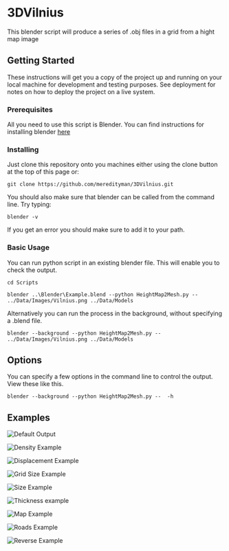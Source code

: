# 3DVilnius

This blender script will produce a series of .obj files in a grid from a hight map image

## Getting Started

These instructions will get you a copy of the project up and running on your local machine for development and testing purposes. See deployment for notes on how to deploy the project on a live system.

### Prerequisites

All you need to use this script is Blender. You can find instructions for installing blender [here](https://www.blender.org/download/)

### Installing

Just clone this repository onto you machines either using the clone button at the top of this page or:

```
git clone https://github.com/meredityman/3DVilnius.git
```

You should also make sure that blender can be called from the command line. Try typing:

```
blender -v
```

If you get an error you should make sure to add it to your path.

### Basic Usage

You can run python script in an existing blender file. This will enable you to check the output.

```
cd Scripts

blender ..\Blender\Example.blend --python HeightMap2Mesh.py --  ../Data/Images/Vilnius.png ../Data/Models

```

Alternatively you can run the process in the background, without specifying a .blend file.

```
blender --background --python HeightMap2Mesh.py --  ../Data/Images/Vilnius.png ../Data/Models
```

## Options

You can specify a few options in the command line to control the output. View these like this.

```
blender --background --python HeightMap2Mesh.py --  -h
```

## Examples

![Default Output](Data/Renders/Example.png?raw=true "Default Output")

![Density Example](Data/Renders/Example-density.png?raw=true "Density Example")

![Displacement Example](Data/Renders/Example-displacement.png?raw=true "Displacement Example")

![Grid Size Example](Data/Renders/Example-grid.png?raw=true "Grid Size Example")

![Size Example](Data/Renders/Example-size.png?raw=true "Size Example")

![Thickness example](Data/Renders/Example-thickness.png?raw=true "Thickness example")

![Map Example](Data/Renders/Example-Map.png?raw=true "Map Example")

![Roads Example](Data/Renders/Example-Roads.png?raw=true "Roads Example")

![Reverse Example](Data/Renders/Example-Reverse.png?raw=true "Reverse Example")






